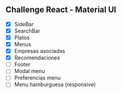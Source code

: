 ## Challenge React - Material UI

- [x] SideBar
- [x] SearchBar
- [x] Platos
- [x] Menus
- [x] Empresas asociadas
- [x] Recomendaciones
- [ ] Footer
- [ ] Modal menu
- [ ] Preferencias menu
- [ ] Menu hamburguesa (responsive)